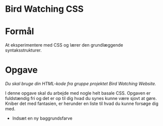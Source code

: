 # Bird Watching CSS

# Formål
At eksperimentere med CSS og lærer den grundlæggende syntaksstrukturer.

# Opgave
*Du skal bruge din HTML-kode fra gruppe projektet Bird Watching Website.*<br>

I denne opgave skal du arbejde med nogle helt basale CSS. Opgaven er fuldstændig fri og det er op til dig hvad du synes kunne være sjovt at gøre. Kniber det med fantasien, er herunder en liste til hvad du kunne forsøge dig med.

* Indsæt en ny baggrundsfarve



